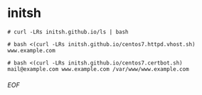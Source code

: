 # initsh

    # curl -LRs initsh.github.io/ls | bash

    # bash <(curl -LRs initsh.github.io/centos7.httpd.vhost.sh) www.example.com

    # bash <(curl -LRs initsh.github.io/centos7.certbot.sh) mail@example.com www.example.com /var/www/www.example.com


###### EOF
